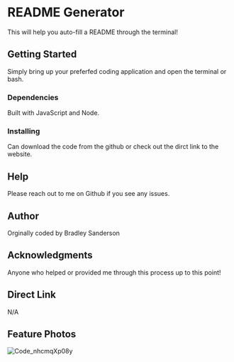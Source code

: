 # README Generator
This will help you auto-fill a README through the terminal!

## Getting Started
Simply bring up your preferfed coding application and open the terminal or bash.

### Dependencies
Built with JavaScript and Node.

### Installing
Can download the code from the github or check out the dirct link to the website.

## Help
Please reach out to me on Github if you see any issues.

## Author
Orginally coded by Bradley Sanderson

## Acknowledgments
Anyone who helped or provided me through this process up to this point!

## Direct Link
N/A

## Feature Photos
![Code_nhcmqXp08y](https://github.com/SandersonHub/ReadMe-Generator/assets/128574459/9d8d4e4c-acee-448c-b55f-50d02ff84f95)
